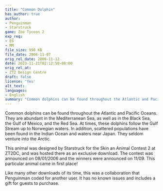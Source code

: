 ```yaml
---
title: "Common Dolphin"
has_author: true
author:
- Penguinman
- Starstruck
game: Zoo Tycoon 2
exp_req:
- ES
- MM
file_size: 950 KB
file_date: 2006-11-07
orig_rel_date: 2006-11-12
date: 2023-11-21T02:12:58-08:00
orig_rel_at: 
- ZT2 Design Centre
draft: false
license: 'Yes'
alt_text: 
languages:
- English
summary: "Common dolphins can be found throughout the Atlantic and Pacific Oceans."
---
```

Common dolphins can be found throughout the Atlantic and Pacific Oceans. They are abundant in the Mediterranean Sea, as well as in the Black Sea, the Gulf of Mexico, and the Red Sea. At times, these dolphins follow the Gulf Stream up to Norwegian waters. In addition, scattered populations have been found in the Indian Ocean and waters near Japan. They seldom venture into the Arctic.

This animal was designed by Starstruck for the Skin an Animal Contest 2 at ZT2DC, and was hosted there as an exclusive download. The contest was announced on 08/01/2006 and the winners were announced on 11/09. This particular animal came in first place!

Like many other downloads of its time, this was a collaboration that Penguinman coded for another user. It has no known issues and includes a gift for guests to purchase.